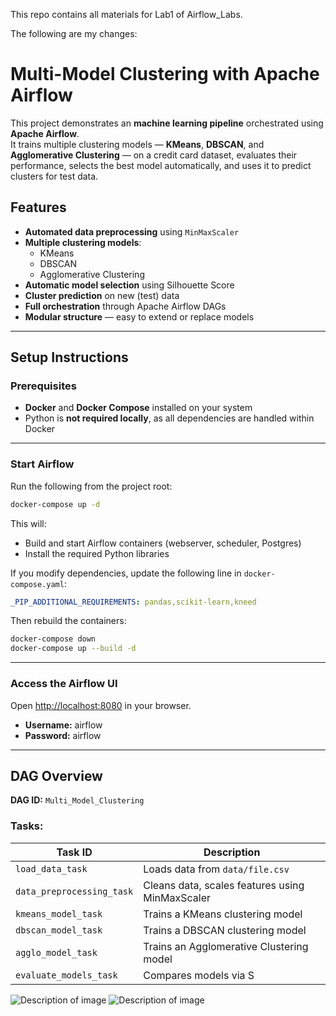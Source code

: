 This repo contains all materials for Lab1 of Airflow_Labs.

The following are my changes:
# Multi-Model Clustering with Apache Airflow

This project demonstrates an **machine learning pipeline** orchestrated using **Apache Airflow**.  
It trains multiple clustering models — **KMeans**, **DBSCAN**, and **Agglomerative Clustering** — on a credit card dataset, evaluates their performance, selects the best model automatically, and uses it to predict clusters for test data.

## Features

- **Automated data preprocessing** using `MinMaxScaler`
- **Multiple clustering models**:
  - KMeans
  - DBSCAN
  - Agglomerative Clustering
- **Automatic model selection** using Silhouette Score
- **Cluster prediction** on new (test) data
- **Full orchestration** through Apache Airflow DAGs
- **Modular structure** — easy to extend or replace models

---

## Setup Instructions

### Prerequisites
- **Docker** and **Docker Compose** installed on your system
- Python is **not required locally**, as all dependencies are handled within Docker

---

### Start Airflow
Run the following from the project root:

```bash
docker-compose up -d
```

This will:
- Build and start Airflow containers (webserver, scheduler, Postgres)
- Install the required Python libraries

If you modify dependencies, update the following line in `docker-compose.yaml`:

```yaml
_PIP_ADDITIONAL_REQUIREMENTS: pandas,scikit-learn,kneed
```

Then rebuild the containers:

```bash
docker-compose down
docker-compose up --build -d
```

---

### Access the Airflow UI

Open [http://localhost:8080](http://localhost:8080) in your browser.  
- **Username:** airflow  
- **Password:** airflow  

---

## DAG Overview

**DAG ID:** `Multi_Model_Clustering`

### Tasks:

| Task ID | Description |
|----------|--------------|
| `load_data_task` | Loads data from `data/file.csv` |
| `data_preprocessing_task` | Cleans data, scales features using MinMaxScaler |
| `kmeans_model_task` | Trains a KMeans clustering model |
| `dbscan_model_task` | Trains a DBSCAN clustering model |
| `agglo_model_task` | Trains an Agglomerative Clustering model |
| `evaluate_models_task` | Compares models via S

![Description of image](screenshots/homepage.png)
![Description of image](screenshots/homepage.png)